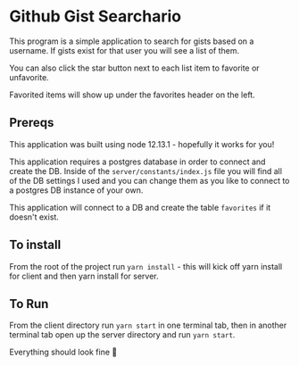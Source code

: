 # Github Gist Searchario

This program is a simple application to search for gists based on a username. If gists exist for that user you will see a list of them.

You can also click the star button next to each list item to favorite or unfavorite.

Favorited items will show up under the favorites header on the left.

## Prereqs

This application was built using node 12.13.1 - hopefully it works for you!

This application requires a postgres database in order to connect and create the DB.
Inside of the `server/constants/index.js` file you will find all of the DB settings I used and you can change them as you like to connect to a postgres DB instance of your own.

This application will connect to a DB and create the table `favorites` if it doesn't exist.

## To install

From the root of the project run `yarn install` - this will kick off yarn install for client and then yarn install for server.

## To Run

From the client directory run `yarn start` in one terminal tab, then in another terminal tab open up the server directory and run `yarn start`.

Everything should look fine :crossed_fingers:
